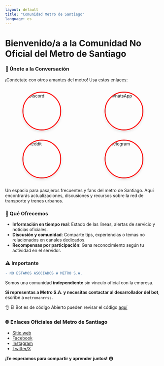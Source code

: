 ```yaml
---
layout: default
title: "Comunidad Metro de Santiago"
language: es
---
```


# **Bienvenido/a a la Comunidad No Oficial del Metro de Santiago**  

### **🔗 Únete a la Conversación**  
¡Conéctate con otros amantes del metro! Usa estos enlaces: 

<div style="display: grid; grid-template-columns: repeat(2, 1fr); gap: 30px; margin: 30px 0; place-items: center;">
  <a href="https://miniurl.cl/cmdstgodis" class="social-circle">
    <img src="https://github.com/user-attachments/assets/f9fa4e5f-248f-4247-b1f5-a258c5ac192d" alt="Discord">
  </a>
  <a href="https://miniurl.cl/cmdstgowhats" class="social-circle">
    <img src="https://github.com/user-attachments/assets/5c1cbea1-5048-4e16-b3ae-3ad0d6b50f80" alt="WhatsApp">
  </a>
  <a href="https://miniurl.cl/cmdstgored" class="social-circle">
    <img src="https://github.com/user-attachments/assets/94a232e7-2777-40d0-9f00-a9f13da717e7" alt="Reddit">
  </a>
  <a href="https://miniurl.cl/cmdstgotel" class="social-circle">
    <img src="https://github.com/user-attachments/assets/c6fbdcfb-6cbd-4e56-86eb-6298783fafa1" alt="Telegram">
  </a>
</div>

<style>
  .social-circle {
    display: flex;
    justify-content: center;
    align-items: center;
    width: 120px;
    height: 120px;
    border-radius: 50%;
    border: 3px solid #ff0000;
    overflow: hidden; /* This clips the image to the circle */
    box-shadow: 0 4px 8px rgba(0, 0, 0, 0.1);
    transition: all 0.3s ease;
    position: relative;
    background: transparent;
  }
  
  .social-circle::before {
    content: '';
    position: absolute;
    top: 0;
    left: 0;
    width: 100%;
    height: 100%;
    border-radius: 50%;
    background: rgba(255, 0, 0, 0.1);
    transform: scale(0);
    transition: transform 0.3s ease;
    z-index: 1;
  }
  
  .social-circle:hover {
    transform: translateY(-5px);
    box-shadow: 0 8px 16px rgba(255, 0, 0, 0.2);
    border-color: #ff3333;
  }
  
  .social-circle:active {
    transform: translateY(0) scale(0.95);
  }
  
  .social-circle:hover::before {
    transform: scale(1);
  }
  
  .social-circle img {
    width: 100%; /* Image will fill container but maintain aspect ratio */
    height: 100%;
    object-fit: cover; /* This will crop the image to fill the circle */
    transition: transform 0.3s ease;
  }
  
  .social-circle:hover img {
    transform: scale(1.1);
  }
  
  @keyframes pulse {
    0% { box-shadow: 0 0 0 0 rgba(255, 0, 0, 0.4); }
    70% { box-shadow: 0 0 0 15px rgba(255, 0, 0, 0); }
    100% { box-shadow: 0 0 0 0 rgba(255, 0, 0, 0); }
  }
  
  .social-circle:focus {
    outline: none;
    animation: pulse 0.75s;
  }
</style>

Un espacio para pasajeros frecuentes y fans del metro de Santiago. Aquí encontrarás actualizaciones, discusiones y recursos sobre la red de transporte y trenes urbanos.  

### **🌟 Qué Ofrecemos**  
- **Información en tiempo real**: Estado de las líneas, alertas de servicio y noticias oficiales.  
- **Discusión y comunidad**: Comparte tips, experiencias o temas no relacionados en canales dedicados.  
- **Recompensas por participación**: Gana reconocimiento según tu actividad en el servidor.  

### **⚠️ Importante**  
```diff  
- NO ESTAMOS ASOCIADOS A METRO S.A.  
```  
Somos una comunidad **independiente** sin vínculo oficial con la empresa.  

**Si representas a Metro S.A. y necesitas contactar al desarrollador del bot**, escribe a `metromanrrss`.  

👌 El Bot es de código Abierto pueden revisar el código [aquí](https://github.com/MetroManSR/MetroBot) 

### **🌐 Enlaces Oficiales del Metro de Santiago**  
- [Sitio web](https://www.metro.cl)  
- [Facebook](https://www.facebook.com/Metrostgo/)  
- [Instagram](https://www.instagram.com/metrodesantiago/)  
- [Twitter/X](https://twitter.com/metrodesantiago)  

**¡Te esperamos para compartir y aprender juntos!** 🚇  
```

